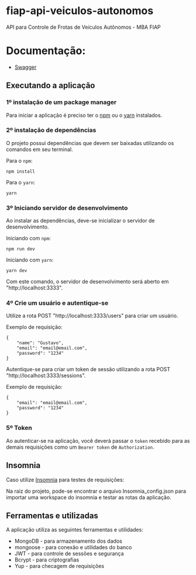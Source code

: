 # fiap-api-veiculos-autonomos
API para Controle de Frotas de Veículos Autônomos - MBA FIAP

# Documentação:
* [Swagger](https://app.swaggerhub.com/apis/gabrielsouzaa/course-api/1.0.0#/)

## Executando a aplicação

### 1º instalação de um package manager

Para iniciar a aplicação é preciso ter o [npm](https://www.npmjs.com/) ou o [yarn](https://yarnpkg.com) instalados.

### 2º instalação de dependências

O projeto possui dependências que devem ser baixadas utilizando os comandos em seu terminal.

Para o `npm`:

```
npm install
```

Para o `yarn`:

```
yarn
```

### 3º Iniciando servidor de desenvolvimento

Ao instalar as dependências, deve-se inicializar o servidor de desenvolvimento.

Iniciando com `npm`:

```
npm run dev
```

Iniciando com `yarn`:

```
yarn dev
```

Com este comando, o servidor de desenvolvimento será aberto em "http://localhost:3333".

### 4º Crie um usuário e autentique-se

Utilize a rota POST "http://localhost:3333/users" para criar um usuário.

Exemplo de requisição:

```
{
	"name": "Gustavo",
	"email": "email@email.com",
	"password": "1234"
}
```

Autentique-se para criar um token de sessão utilizando a rota POST "http://localhost:3333/sessions".

Exemplo de requisição:

```
{
	"email": "email@email.com",
	"password": "1234"
}
```

### 5º Token

Ao autenticar-se na aplicação, você deverá passar o `token` recebido para as demais requisições como um `Bearer token` de `Authorization`.

## Insomnia

Caso utilize [Insomnia](https://insomnia.rest/download/) para testes de requisições:

Na raiz do projeto, pode-se encontrar o arquivo Insomnia_config.json para importar uma workspace do insomnia e testar as rotas da aplicação.

## Ferramentas e utilizadas

A aplicação utiliza as seguintes ferramentas e utilidades:

* MongoDB - para armazenamento dos dados
* mongoose - para conexão e utilidades do banco
* JWT - para controle de sessões e segurança
* Bcrypt - para criptografias
* Yup - para checagem de requisições
